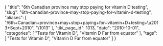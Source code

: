 {
    "title": "6th Canadian province may stop paying for vitamin D testing",
    "slug": "6th-canadian-province-may-stop-paying-for-vitamin-d-testing",
    "aliases": [
        "/6th+Canadian+province+may+stop+paying+for+vitamin+D+testing+\u2013+Sept+2010",
        "/1013"
    ],
    "tiki_page_id": 1013,
    "date": "2010-10-01",
    "categories": [
        "Tests for Vitamin D",
        "Vitamin D Far from equator"
    ],
    "tags": [
        "Tests for Vitamin D",
        "Vitamin D Far from equator"
    ]
}